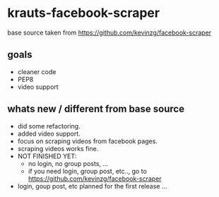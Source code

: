 # krauts-facebook-scraper

base source taken from https://github.com/kevinzg/facebook-scraper
## goals
* cleaner code
* PEP8
* video support

## whats new / different from base source
* did some refactoring.
* added video support.
* focus on scraping videos from facebook pages.
* scraping videos works fine. 
* NOT FINISHED YET: 
  * no login, no group posts, ...  
  * if you need login, group post, etc.., go to https://github.com/kevinzg/facebook-scraper
* login, goup post, etc planned for the first release ...
